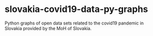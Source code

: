 # slovakia-covid19-data-py-graphs
Python graphs of open data sets related to the covid19 pandemic in Slovakia provided by the MoH of Slovakia.

